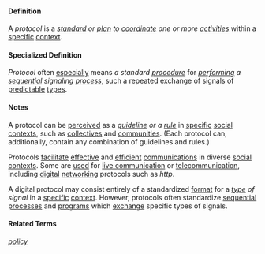 #### Definition

A *protocol* is a *[standard](https://github.com/gcassel/Modular-Organization-Terminology/blob/master/terms/standard.md) or [plan](https://github.com/gcassel/Modular-Organization-Terminology/blob/master/terms/plan.md) to [coordinate](https://github.com/gcassel/Modular-Organization-Terminology/blob/master/terms/coordinate.md) one or more [activities](https://github.com/gcassel/Modular-Organization-Terminology/blob/master/terms/activity.md)* within a [specific](https://github.com/gcassel/Modular-Organization-Terminology/blob/master/terms/specific.md) [context](https://github.com/gcassel/Modular-Organization-Terminology/blob/master/terms/context.md).

#### Specialized Definition

*Protocol* often [especially](https://github.com/gcassel/Modular-Organizing-Terminology/blob/master/terms/specialize.md) means *a standard [procedure](https://github.com/gcassel/Modular-Organizing-Terminology/blob/master/terms/sequential-process.md)* for *[performing](https://github.com/gcassel/Modular-Organizing-Terminology/blob/master/terms/perform.md) a [sequential](https://github.com/gcassel/Modular-Organizing-Terminology/blob/master/terms/sequence.md) signaling [process](https://github.com/gcassel/Modular-Organizing-Terminology/blob/master/terms/process.md)*, such a repeated exchange of signals of [predictable](https://github.com/gcassel/Modular-Organizing-Terminology/blob/master/terms/predict.md) [types](https://github.com/gcassel/Modular-Organizing-Terminology/blob/master/terms/type.md).

#### Notes

A protocol can be [perceived](https://github.com/gcassel/Modular-Organizing-Terminology/blob/master/terms/perceive.md) as a *[guideline](https://github.com/gcassel/Modular-Organizing-Terminology/blob/master/terms/guideline.md) or a [rule](https://github.com/gcassel/Modular-Organizing-Terminology/blob/master/terms/rule.md)* in [specific](https://github.com/gcassel/Modular-Organizing-Terminology/blob/master/terms/specific.md) [social](https://github.com/gcassel/Modular-Organizing-Terminology/blob/master/terms/social.md) [contexts](https://github.com/gcassel/Modular-Organizing-Terminology/blob/master/terms/context.md), such as [collectives](https://github.com/gcassel/Modular-Organizing-Terminology/blob/master/terms/collective.md) and [communities](https://github.com/gcassel/Modular-Organizing-Terminology/blob/master/terms/community.md).  (Each protocol can, additionally, contain any combination of guidelines and rules.)

Protocols [facilitate](https://github.com/gcassel/Modular-Organization-Terminology/blob/master/terms/facilitate.md) [effective](https://github.com/gcassel/Modular-Organization-Terminology/blob/master/terms/effective.md) and [efficient](https://github.com/gcassel/Modular-Organization-Terminology/blob/master/terms/efficient.md) [communications](https://github.com/gcassel/Modular-Organization-Terminology/blob/master/terms/communicate.md) in diverse [social](https://github.com/gcassel/Modular-Organization-Terminology/blob/master/terms/social.md) [contexts](https://github.com/gcassel/Modular-Organization-Terminology/blob/master/terms/context.md).  Some are [used](https://github.com/gcassel/Modular-Organization-Terminology/blob/master/terms/use.md) for [live communication](https://github.com/gcassel/Modular-Organization-Terminology/blob/master/terms/live-communication.md) or [telecommunication](https://github.com/gcassel/Modular-Organization-Terminology/blob/master/terms/telecommunicate.md), including [digital](https://github.com/gcassel/Modular-Organization-Terminology/blob/master/terms/digital.md) [networking](https://github.com/gcassel/Modular-Organization-Terminology/blob/master/terms/network.md) protocols such as *http*.

A digital protocol may consist entirely of a standardized [format](https://github.com/gcassel/Modular-Organizing-Terminology/blob/master/terms/format.md) for a *[type](https://github.com/gcassel/Modular-Organization-Terminology/blob/master/terms/type.md) of signal* in a [specific](https://github.com/gcassel/Modular-Organization-Terminology/blob/master/terms/specific.md) [context](https://github.com/gcassel/Modular-Organization-Terminology/blob/master/terms/context.md).  However, protocols often standardize [sequential](https://github.com/gcassel/Modular-Organization-Terminology/blob/master/terms/sequence.md) [processes](https://github.com/gcassel/Modular-Organization-Terminology/blob/master/terms/process.md) and [programs](https://github.com/gcassel/Modular-Organization-Terminology/blob/master/terms/program.md) which [exchange](https://github.com/gcassel/Modular-Organization-Terminology/blob/master/terms/exchange.md) specific types of signals.

#### Related Terms

*[policy](https://github.com/gcassel/Modular-Organizing-Terminology/blob/master/terms/policy.md)*
